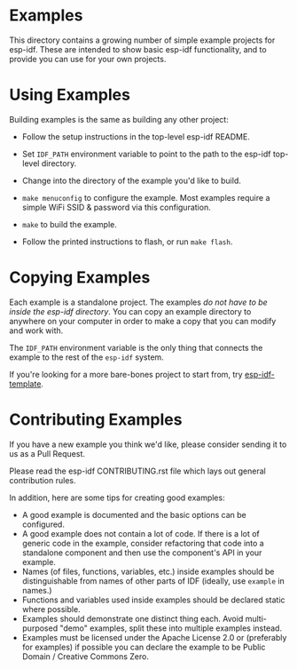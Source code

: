 # Examples

This directory contains a growing number of simple example projects for esp-idf. These are intended to show basic esp-idf functionality, and to provide you can use for your own projects.

# Using Examples

Building examples is the same as building any other project:

* Follow the setup instructions in the top-level esp-idf README.

* Set `IDF_PATH` environment variable to point to the path to the esp-idf top-level directory.
* Change into the directory of the example you'd like to build.
* `make menuconfig` to configure the example. Most examples require a simple WiFi SSID & password via this configuration.
* `make` to build the example.
* Follow the printed instructions to flash, or run `make flash`.

# Copying Examples

Each example is a standalone project. The examples *do not have to be inside the esp-idf directory*. You can copy an example directory to anywhere on your computer in order to make a copy that you can modify and work with.

The `IDF_PATH` environment variable is the only thing that connects the example to the rest of the `esp-idf` system.

If you're looking for a more bare-bones project to start from, try [esp-idf-template](https://github.com/espressif/esp-idf-template).

# Contributing Examples

If you have a new example you think we'd like, please consider sending it to us as a Pull Request.

Please read the esp-idf CONTRIBUTING.rst file which lays out general contribution rules.

In addition, here are some tips for creating good examples:

* A good example is documented and the basic options can be configured.
* A good example does not contain a lot of code. If there is a lot of generic code in the example, consider refactoring that code into a standalone component and then use the component's API in your example.
* Names (of files, functions, variables, etc.) inside examples should be distinguishable from names of other parts of IDF (ideally, use `example` in names.)
* Functions and variables used inside examples should be declared static where possible.
* Examples should demonstrate one distinct thing each. Avoid multi-purposed "demo" examples, split these into multiple examples instead.
* Examples must be licensed under the Apache License 2.0 or (preferably for examples) if possible you can declare the example to be Public Domain / Creative Commons Zero.
